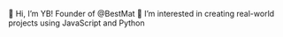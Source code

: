 👋 Hi, I’m YB! Founder of @BestMat
👀 I’m interested in creating real-world projects using JavaScript and Python
